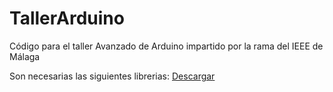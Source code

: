 # TallerArduino

Código para el taller Avanzado de Arduino impartido por la rama del IEEE de Málaga

Son necesarias las siguientes librerias:
<a href="https://mega.co.nz/#!QRs1ibRA!J_gxdmpDAr4wb_zhRPtmaraSl2_jUWb92dlzLnRyBdc">Descargar</a>

